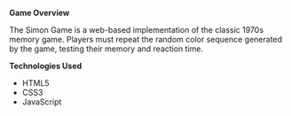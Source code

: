 **Game Overview**

The Simon Game is a web-based implementation of the classic 1970s memory game. Players must repeat the random color sequence generated by the game, testing their memory and reaction time.

**Technologies Used**

- HTML5
- CSS3
- JavaScript
